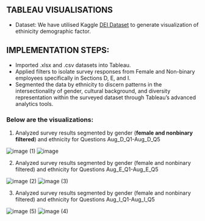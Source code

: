 ## TABLEAU VISUALISATIONS
- Dataset: We have utilised Kaggle [DEI Dataset](https://www.example.com](https://www.kaggle.com/datasets/keremkurt/diversity-equity-and-inclusion-measures-dataset)https://www.kaggle.com/datasets/keremkurt/diversity-equity-and-inclusion-measures-dataset) to generate visualization of ethinicity demographic factor. 

## IMPLEMENTATION STEPS:
- Imported .xlsx and .csv datasets into Tableau.
- Applied filters to isolate survey responses from Female and Non-binary employees specifically in Sections D, E, and I.
- Segmented the data by ethnicity to discern patterns in the intersectionality of gender, cultural background, and diversity representation within the surveyed dataset through Tableau’s advanced analytics tools.

### Below are the visualizations:

1. Analyzed survey results segmented by gender (**female and nonbinary filtered**) and ethnicity for Questions Aug_D_Q1-Aug_D_Q5
  
![image (1)](https://github.com/akanksha-2002/EqualViewAI/assets/94109994/9d8eb4c7-2f73-431b-a090-e8c48d24a909) 
![image](https://github.com/akanksha-2002/EqualViewAI/assets/94109994/4e0cf93a-0c65-4525-be9d-ba1d25f8069c)

2. Analyzed survey results segmented by gender (female and nonbinary filtered) and ethnicity for Questions Aug_E_Q1-Aug_E_Q5


![image (2)](https://github.com/akanksha-2002/EqualViewAI/assets/94109994/6a46ec44-25f0-454a-a09d-3cb5369a73f5) ![image (3)](https://github.com/akanksha-2002/EqualViewAI/assets/94109994/0f2ca045-0e1f-4ed5-bc1c-6351b24d6f3c)


 3. Analyzed survey results segmented by gender (female and nonbinary filtered) and ethnicity for Questions Aug_I_Q1-Aug_I_Q5


![image (5)](https://github.com/akanksha-2002/EqualViewAI/assets/94109994/d8d36ce7-f252-4f96-9599-d680a82d5c71) ![image (4)](https://github.com/akanksha-2002/EqualViewAI/assets/94109994/5b82e629-38ef-4e62-b98e-f54e6ab01f2d)
